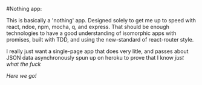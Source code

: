 #Nothing app:

This is basically a 'nothing' app. Designed solely to get me up to speed with react, ndoe, npm, mocha, q, and express. That should be enough technologies to have a good understanding of isomorphic apps with promises, built with TDD, and using the new-standard of react-router style.

I really just want a single-page app that does very litle, and passes about JSON data asynchronously spun up on heroku to prove that I know _just what the fuck_

*Here we go!*